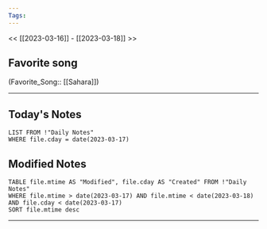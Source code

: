 ```yaml
---
Tags:
---
```

<< [[2023-03-16]] - [[2023-03-18]] >>
## Favorite song
(Favorite_Song:: [[Sahara]])

___
## Today's Notes
```dataview
LIST FROM !"Daily Notes"
WHERE file.cday = date(2023-03-17)
```
## Modified Notes
```dataview
TABLE file.mtime AS "Modified", file.cday AS "Created" FROM !"Daily Notes" 
WHERE file.mtime > date(2023-03-17) AND file.mtime < date(2023-03-18) AND file.cday < date(2023-03-17)
SORT file.mtime desc
```
___
